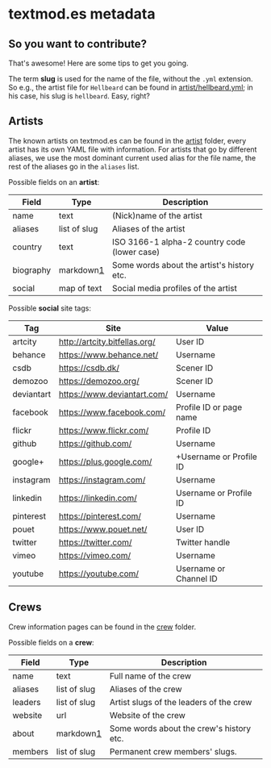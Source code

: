 # textmod.es metadata

## So you want to contribute?

That's awesome! Here are some tips to get you going.

The term **slug** is used for the name of the file, without the `.yml`
extension. So e.g., the artist file for `Hellbeard` can be found in
[artist/hellbeard.yml](artist/hellbeard.yml); in his case, his slug is
`hellbeard`. Easy, right?

## Artists

The known artists on textmod.es can be found in the [artist](artist) folder,
every artist has its own YAML file with information. For artists that go by
different aliases, we use the most dominant current used alias for the file
name, the rest of the aliases go in the `aliases` list.

Possible fields on an **artist**:

| Field     | Type         | Description  			          |
| --------- | ------------ | -------------------------------------------- |
| name      | text         | (Nick)name of the artist                     |
| aliases   | list of slug | Aliases of the artist                        |
| country   | text         | ISO 3166-1 alpha-2 country code (lower case) |
| biography | markdown[1]  | Some words about the artist's history etc.   |
| social    | map of text  | Social media profiles of the artist          |

Possible **social** site tags:

| Tag        | Site                          | Value                         |
| ---------- | ----------------------------- | ----------------------------- |
| artcity    | http://artcity.bitfellas.org/ | User ID                       |
| behance    | https://www.behance.net/      | Username                      |
| csdb       | https://csdb.dk/              | Scener ID                     |
| demozoo    | https://demozoo.org/          | Scener ID                     |
| deviantart | https://www.deviantart.com/   | Username                      |
| facebook   | https://www.facebook.com/     | Profile ID or page name       |
| flickr     | https://www.flickr.com/       | Profile ID                    |
| github     | https://github.com/           | Username                      |
| google+    | https://plus.google.com/      | +Username or Profile ID       |
| instagram  | https://instagram.com/        | Username                      |
| linkedin   | https://linkedin.com/         | Username or Profile ID        |
| pinterest  | https://pinterest.com/        | Username                      |
| pouet      | https://www.pouet.net/        | User ID                       |
| twitter    | https://twitter.com/          | Twitter handle                |
| vimeo      | https://vimeo.com/            | Username                      |
| youtube    | https://youtube.com/          | Username or Channel ID        |

## Crews

Crew information pages can be found in the [crew](crew) folder.

Possible fields on a **crew**:

| Field     | Type         | Description  			          |
| --------- | ------------ | -------------------------------------------- |
| name      | text         | Full name of the crew                        |
| aliases   | list of slug | Aliases of the crew                          |
| leaders   | list of slug | Artist slugs of the leaders of the crew      |
| website   | url          | Website of the crew                          |
| about     | markdown[1]  | Some words about the crew's history etc.     |
| members   | list of slug | Permanent crew members' slugs.               |

[1]: https://help.github.com/articles/basic-writing-and-formatting-syntax/
